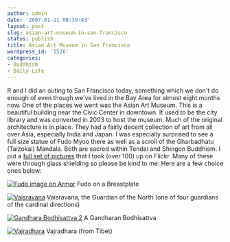 ```yaml
---
author: admin
date: '2007-01-21 00:39:43'
layout: post
slug: asian-art-museum-in-san-francisco
status: publish
title: Asian Art Museum in San Francisco
wordpress_id: '1526'
categories:
- Buddhism
- Daily Life
---
```


R and I did an outing to San Francisco today, something which we don't
do enough of even though we've lived in the Bay Area for almost eight
months now. One of the places we went was the Asian Art Museum. This is
a beautiful building near the Civic Center in downtown. It used to be
the city library and was converted in 2003 to host the museum. Much of
the original architecture is in place. They had a fairly decent
collection of art from all over Asia, especially India and Japan. I was
especially surprised to see a full size statue of Fudo Myoo there as
well as a scroll of the Gharbadhatu (Taizokai) Mandala. Both are sacred
within Tendai and Shingon Buddhism. I put a [full set of
pictures](http://www.flickr.com/photos/albill/sets/72157594491294160/)
that I took (over 100) up on Flickr. Many of these were through glass
shielding so please be kind to me. Here are a few choice ones below:

[![Fudo image on
Armor](http://farm1.static.flickr.com/161/364256490_26f83f374c.jpg)](http://www.flickr.com/photos/albill/364256490/ "Photo Sharing")
Fudo on a Breastplate

[![Vaisravana](http://farm1.static.flickr.com/105/364252775_309423bebc.jpg)](http://www.flickr.com/photos/albill/364252775/ "Photo Sharing")
Vaisravana, the Guardian of the North (one of four guardians of the
cardinal directions)

[![Gandhara Bodhisattva
2](http://farm1.static.flickr.com/171/364196218_7c60cbafe5.jpg)](http://www.flickr.com/photos/albill/364196218/ "Photo Sharing")
A Gandharan Bodhisattva

[![Vajradhara](http://farm1.static.flickr.com/125/364217732_151ff4f269.jpg)](http://www.flickr.com/photos/albill/364217732/ "Photo Sharing")
Vajradhara (from Tibet)
